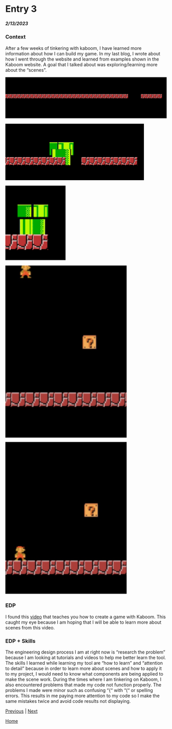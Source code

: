 # Entry 3
##### 2/13/2023

### Context
After a few weeks of tinkering with kaboom, I have learned more information about how I can build my game. In my last blog, I wrote about how I went through the website and learned from examples shown in the Kaboom website. A goal that I talked about was exploring/learning more about the “scenes”.


![img of floor](../tinker-img/floor.png)

![img of overlap](../tinker-img/overlap.png)

![img of fixoverlap](../tinker-img/fixoverlap.png)

![img of mariobody()](../tinker-img/mario.jpg)
### EDP
I found this [video](https://www.youtube.com/watch?v=2nucjefSr6I) that teaches you how to create a game with Kaboom. This caught my eye because I am hoping that I will be able to learn more about scenes from this video.


### EDP + Skills
The engineering design process I am at right now is “research the problem” because I am looking at tutorials and videos to help me better learn the tool. The skills I learned while learning my tool are “how to learn” and “attention to detail” because in order to learn more about scenes and how to apply it to my project, I would need to know what components are being applied to make the scene work. During the times where I am tinkering on Kaboom, I also encountered problems that made my code not function properly. The problems I made were minor such as confusing “{“ with “(“ or spelling errors. This results in me paying more attention to my code so I make the same mistakes twice and avoid code results not displaying.

[Previous](entry02.md) | [Next](entry04.md)

[Home](../README.md)
